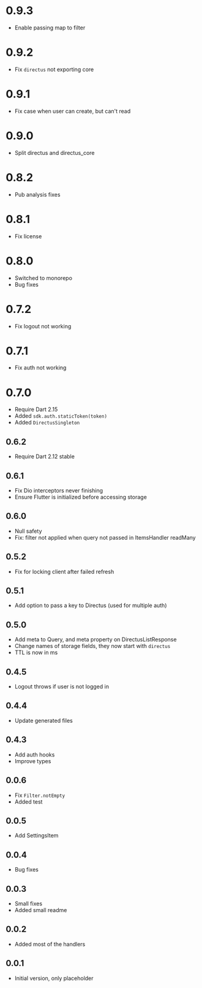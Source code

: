 # 0.9.3

- Enable passing map to filter

# 0.9.2

- Fix `directus` not exporting core

# 0.9.1

- Fix case when user can create, but can't read

# 0.9.0

- Split directus and directus_core

# 0.8.2

- Pub analysis fixes

# 0.8.1

- Fix license

# 0.8.0

- Switched to monorepo
- Bug fixes

# 0.7.2

- Fix logout not working

# 0.7.1

- Fix auth not working

# 0.7.0

- Require Dart 2.15
- Added `sdk.auth.staticToken(token)`
- Added `DirectusSingleton`

## 0.6.2

- Require Dart 2.12 stable

## 0.6.1

- Fix Dio interceptors never finishing
- Ensure Flutter is initialized before accessing storage

## 0.6.0

- Null safety
- Fix: filter not applied when query not passed in ItemsHandler readMany

## 0.5.2

- Fix for locking client after failed refresh

## 0.5.1

- Add option to pass a key to Directus (used for multiple auth)

## 0.5.0

- Add meta to Query, and meta property on DirectusListResponse
- Change names of storage fields, they now start with `directus`
- TTL is now in ms

## 0.4.5

- Logout throws if user is not logged in

## 0.4.4

- Update generated files

## 0.4.3

- Add auth hooks
- Improve types

## 0.0.6

- Fix `Filter.notEmpty`
- Added test

## 0.0.5

- Add SettingsItem

## 0.0.4

- Bug fixes

## 0.0.3

- Small fixes
- Added small readme

## 0.0.2

- Added most of the handlers

## 0.0.1

- Initial version, only placeholder
